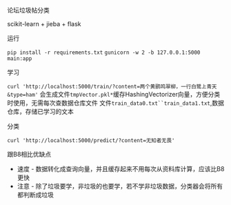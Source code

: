 

论坛垃圾帖分类

scikit-learn + jieba + flask

运行

`pip install -r requirements.txt`
`gunicorn -w 2 -b 127.0.0.1:5000 main:app`


学习

`curl 'http://localhost:5000/train/?content=两个黄鹂鸣翠柳，一行白鹭上青天&type=ham'`
会生成文件`tmpVector.pkl*`缓存HashingVectorizer向量，方便分类时使用，无需每次查数据仓库文件
文件`train_data0.txt``train_data1.txt`,数据仓库，存储已学习的文本

分类

`curl 'http://localhost:5000/predict/?content=无知者无畏'`

跟B8相比优缺点

- 速度 - 数据转化成查询向量，并且缓存起来不用每次从资料库计算，应该比B8更快
- 注意 - 除了垃圾要学，非垃圾的也要学，若不学非垃圾数据，分类器会将所有都判断成垃圾
